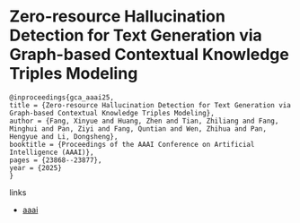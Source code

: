 # Zero-resource Hallucination Detection for Text Generation via Graph-based Contextual Knowledge Triples Modeling

```
@inproceedings{gca_aaai25,
title = {Zero-resource Hallucination Detection for Text Generation via Graph-based Contextual Knowledge Triples Modeling},
author = {Fang, Xinyue and Huang, Zhen and Tian, Zhiliang and Fang, Minghui and Pan, Ziyi and Fang, Quntian and Wen, Zhihua and Pan, Hengyue and Li, Dongsheng},
booktitle = {Proceedings of the AAAI Conference on Artificial Intelligence (AAAI)},
pages = {23868--23877},
year = {2025}
}
```

links
- [aaai](https://ojs.aaai.org/index.php/AAAI/article/view/34559)
